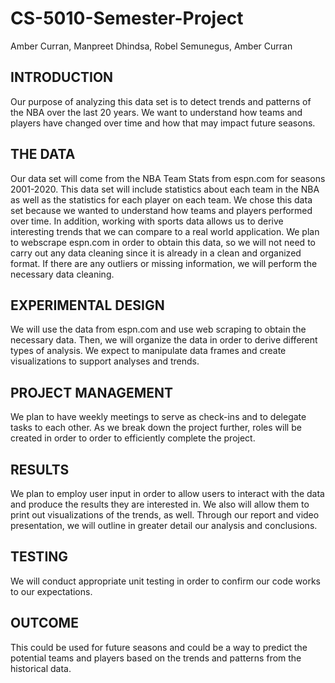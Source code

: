 # CS-5010-Semester-Project

Amber Curran, Manpreet Dhindsa, Robel Semunegus, Amber Curran

## INTRODUCTION

Our purpose of analyzing this data set is to detect trends and patterns of the NBA over the last 20 years. We want to understand how teams and players have changed over time and how that may impact future seasons.

## THE DATA

Our data set will come from the NBA Team Stats from espn.com for seasons 2001-2020. This data set will include statistics about each team in the NBA as well as the statistics for each player on each team. We chose this data set because we wanted to understand how teams and players performed over time. In addition, working with sports data allows us to derive interesting trends that we can compare to a real world application. We plan to webscrape espn.com in order to obtain this data, so we will not need to carry out any data cleaning since it is already in a clean and organized format. If there are any outliers or missing information, we will perform the necessary data cleaning.

## EXPERIMENTAL DESIGN

We will use the data from espn.com and use web scraping to obtain the necessary data. Then, we will organize the data in order to derive different types of analysis. We expect to manipulate data frames and create visualizations to support analyses and trends.

## PROJECT MANAGEMENT

We plan to have weekly meetings to serve as check-ins and to delegate tasks to each other. As we break down the project further, roles will be created in order to order to efficiently complete the project.

## RESULTS

We plan to employ user input in order to allow users to interact with the data and produce the results they are interested in. We also will allow them to print out visualizations of the trends, as well. Through our report and video presentation, we will outline in greater detail our analysis and conclusions.

## TESTING

We will conduct appropriate unit testing in order to confirm our code works to our expectations.

## OUTCOME

This could be used for future seasons and could be a way to predict the potential teams and players based on the trends and patterns from the historical data.
